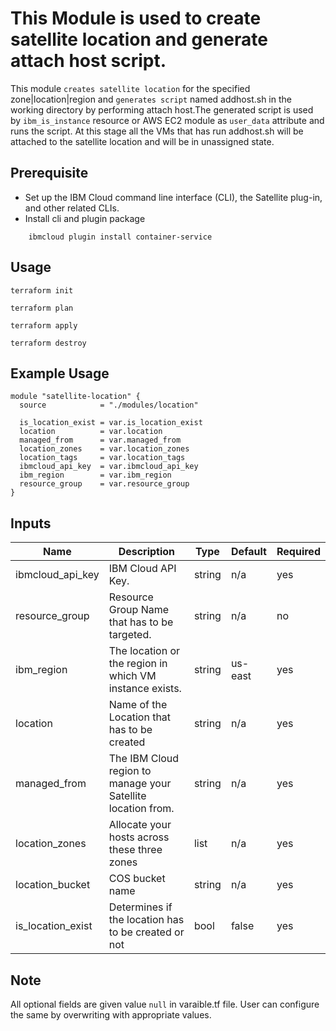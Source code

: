 # This Module is used to create satellite location and generate attach host script.

This module `creates satellite location` for the specified zone|location|region and `generates script` named addhost.sh in the working directory by performing attach host.The generated script is used by `ibm_is_instance` resource or AWS EC2 module as `user_data` attribute and runs the script. At this stage all the VMs that has run addhost.sh will be attached to the satellite location and will be in unassigned state.
 
## Prerequisite

* Set up the IBM Cloud command line interface (CLI), the Satellite plug-in, and other related CLIs.
* Install cli and plugin package
```console
    ibmcloud plugin install container-service
```
## Usage

```
terraform init
```
```
terraform plan
```
```
terraform apply
```
```
terraform destroy
```
## Example Usage

``` hcl
module "satellite-location" {
  source            = "./modules/location"

  is_location_exist = var.is_location_exist
  location          = var.location
  managed_from      = var.managed_from
  location_zones    = var.location_zones
  location_tags     = var.location_tags
  ibmcloud_api_key  = var.ibmcloud_api_key
  ibm_region        = var.ibm_region
  resource_group    = var.resource_group
}
```
<!-- BEGINNING OF PRE-COMMIT-TERRAFORM DOCS HOOK -->
## Inputs

| Name                                  | Description                                                       | Type     | Default | Required |
|---------------------------------------|-------------------------------------------------------------------|----------|---------|----------|
| ibmcloud_api_key                      | IBM Cloud API Key.                                                | string   | n/a     | yes      |
| resource_group                        | Resource Group Name that has to be targeted.                      | string   | n/a     | no       |
| ibm_region                            | The location or the region in which VM instance exists.           | string   | us-east | yes      |
| location                              | Name of the Location that has to be created                       | string   | n/a     | yes      |
| managed_from                          | The IBM Cloud region to manage your Satellite location from.      | string   | n/a     | yes      |
| location_zones                        | Allocate your hosts across these three zones                      | list     | n/a     | yes      |
| location_bucket                       | COS bucket name                                                   | string   | n/a     | yes      |
| is_location_exist                     | Determines if the location has to be created or not               | bool     | false   | yes      |


<!-- END OF PRE-COMMIT-TERRAFORM DOCS HOOK -->
## Note

All optional fields are given value `null` in varaible.tf file. User can configure the same by overwriting with appropriate values.

